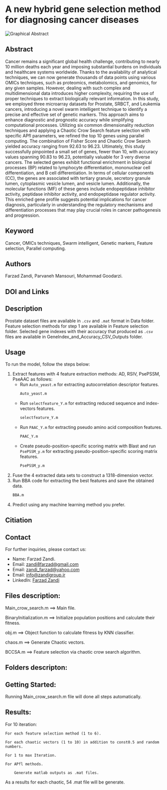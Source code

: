 # A new hybrid gene selection method for diagnosing cancer diseases
![Graphical Abstract](https://github.com/Farzad-Zandi/ancer-Gene-Selection/blob/main/Graphical%20Abstract.png)
## Abstract
Cancer remains a significant global health challenge, contributing to nearly 10 million deaths each year and imposing substantial burdens on individuals and healthcare systems worldwide. Thanks to the availability of analytical techniques, we can now generate thousands of data points using various OMICs techniques, such as proteomics, metabolomics, and genomics, for any given samples. However, dealing with such complex and multidimensional data introduces higher complexity, requiring the use of proper techniques to extract biologically relevant information. In this study, we employed three microarray datasets for Prostate, SRBCT, and Leukemia cancers, introducing a novel swarm intelligent technique to identify a precise and effective set of genetic markers. This approach aims to enhance diagnostic and prognostic accuracy while simplifying computational processes. Utilizing six common dimensionality reduction techniques and applying a Chaotic Crow Search feature selection with specific APfl parameters, we refined the top 10 genes using parallel computing. The combination of Fisher Score and Chaotic Crow Search yielded accuracy ranging from 92.63 to 96.23. Ultimately, this study successfully pinpointed a small set of genes, fewer than 10, with accuracy values spanning 90.83 to 96.23, potentially valuable for 3 very diverse cancers. The selected genes exhibit functional enrichment in biological processes (BP) related to lymphocyte differentiation, mononuclear cell differentiation, and B cell differentiation. In terms of cellular components (CC), the genes are associated with tertiary granule, secretory granule lumen, cytoplasmic vesicle lumen, and vesicle lumen. Additionally, the molecular functions (MF) of these genes include endopeptidase inhibitor activity, peptidase inhibitor activity, and endopeptidase regulator activity. This enriched gene profile suggests potential implications for cancer diagnosis, particularly in understanding the regulatory mechanisms and differentiation processes that may play crucial roles in cancer pathogenesis and progression.
## Keyword
Cancer, OMICs techniques, Swarm intelligent, Genetic markers, Feature selection, Parallel computing.
## Authors
Farzad Zandi, Parvaneh Mansouri, Mohammad Goodarzi.
## DOI and Links
## Description
Prostate dataset files are available in `.csv` and `.mat` format in Data folder.
Feature selection methods for step 1 are available in Feature selection folder.
Selected gene indexes with their accuracy that produced as `.csv` files are available in GeneIndex_and_Accuracy_CSV_Outputs folder.
## Usage
To run the model, follow the steps below:

1. Extract features with 4 feature extraction methods: AD, RSIV, PsePSSM, PseAAC as follows:
   - Run `Auto_yeast.m` for extracting autocorrelation descriptor features.
     ```sh
     Auto_yeast.m
     ```
   - Run `selectfeature_Y.m` for extracting reduced sequence and index-vectors features.
     ```sh
     selectfeature_Y.m
     ```
   - Run `PAAC_Y.m` for extracting pseudo amino acid composition features.
     ```sh
     PAAC_Y.m
     ```
   - Create pseudo-position-specific scoring matrix with Blast and run `PsePSSM_y.m` for extracting pseudo-position-specific scoring matrix features.
     ```sh
     PsePSSM_y.m
     ```
2. Fuse the 4 extracted data sets to construct a 1318-dimension vector.
3. Run BBA code for extracting the best features and save the obtained data.
     ```sh
     BBA.m
     ```
4. Predict using any machine learning method you prefer.

## Citiation
## Contact
For further inquiries, please contact us:
- Name: Farzad Zandi.
- Email: [zandi8farzad@gmail.com](zandi8farzad@gmail.com)
- Email: [zandi_farzad@yahoo.com](zandi_farzad@yahoo.com)
- Email: [info@zandigroup.ir](info@zandigroup.ir)
- LinkedIn: [Farzad Zandi](https://www.linkedin.com/in/farzad-zandi-86a37326a/)


## Files description:

Main_crow_search.m ==> Main file.

BinaryInitialization.m ==> Initialize population positions and calculate their fitness.

obj.m ==> Object function to calculate fitness by KNN classifier.

chaos.m ==> Generate Chaotic vectors.

BCCSA.m ==> Feature selection via chaotic crow search algorithm.

## Folders descripton:


## Getting Started:

Running Main_crow_search.m file will done all steps automatically.

## Results:

For 10 iteration:

    For each feature selection method (1 to 6).
    
    For each chaotic vectors (1 to 10) in addition to const0.5 and random numbers.
    
    For 1 to max Iteration.
    
    For APfl methods.
    
        Generate matlab outputs as .mat files.
    
As a results for each chaotic, 54 .mat file will be generate.

    
